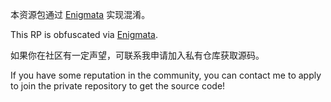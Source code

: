 本资源包通过 [Enigmata](https://github.com/Eric-Joker/Enigmata) 实现混淆。

This RP is obfuscated via [Enigmata](https://github.com/Eric-Joker/Enigmata).

如果你在社区有一定声望，可联系我申请加入私有仓库获取源码。

If you have some reputation in the community, you can contact me to apply to join the private repository to get the source code!
